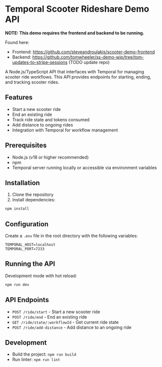 # Temporal Scooter Rideshare Demo API

**NOTE: This demo requires the frontend and backend to be running.**

Found here:
* Frontend: https://github.com/steveandroulakis/scooter-demo-frontend
* Backend: https://github.com/tomwheeler/ss-demo-wip/tree/tom-updates-to-stripe-sessions (TODO update repo)

A Node.js/TypeScript API that interfaces with Temporal for managing scooter ride workflows. This API provides endpoints for starting, ending, and tracking scooter rides.

## Features

- Start a new scooter ride
- End an existing ride
- Track ride state and tokens consumed
- Add distance to ongoing rides
- Integration with Temporal for workflow management

## Prerequisites

- Node.js (v18 or higher recommended)
- npm
- Temporal server running locally or accessible via environment variables

## Installation

1. Clone the repository
2. Install dependencies:
```bash
npm install
```

## Configuration

Create a `.env` file in the root directory with the following variables:
```
TEMPORAL_HOST=localhost
TEMPORAL_PORT=7233
```

## Running the API

Development mode with hot reload:
```bash
npm run dev
```

## API Endpoints

- `POST /ride/start` - Start a new scooter ride
- `POST /ride/end` - End an existing ride
- `GET /ride/state/:workflowId` - Get current ride state
- `POST /ride/add-distance` - Add distance to an ongoing ride

## Development

- Build the project: `npm run build`
- Run linter: `npm run lint` 